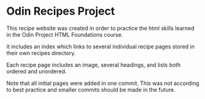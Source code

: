 # Odin Recipes Project

This recipe website was created in order to practice the html skills learned in the Odin Project HTML Foundations course.

It includes an index which links to several individual recipe pages stored in their own recipes directory.

Each recipe page includes an image, several headings, and lists both ordered and unordered.

Note that all initial pages were added in one commit. This was not according to best practice and smaller commits should be made in the future.

